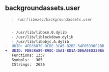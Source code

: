 ## backgroundassets.user

> `/usr/libexec/backgroundassets.user`

```diff

   - /usr/lib/libbsm.0.dylib
   - /usr/lib/liblockdown.dylib
   - /usr/lib/libobjc.A.dylib
-  UUID: 4FD3607E-9CBE-3CA5-B2BE-54F05D36F2BB
+  UUID: FDE38A89-890C-3AA1-BD1A-DE6A0ED339BA
   Functions: 1337
   Symbols:   305
   CStrings:  2626

```
